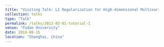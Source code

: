 ```yaml
---
title: "Visiting Talk: L1 Regularization for High-dimensional Multivariate GARCH Models"
collection: talks
type: "Talk"
permalink: /talks/2013-03-01-tutorial-1
venue: "Fudan University"
date: 2019-08-15
location: "Shanghai, China"
---
```

